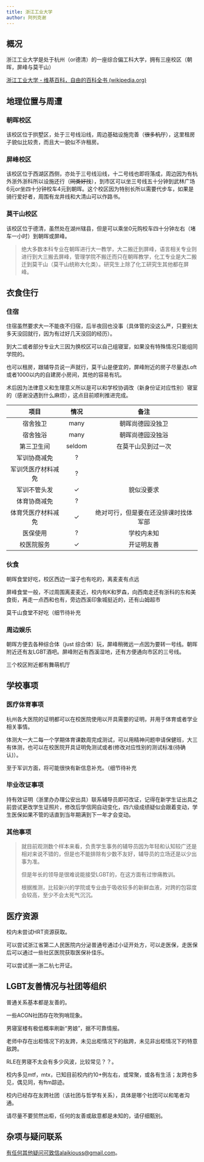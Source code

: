 ```yaml
---
title: 浙江工业大学
author: 阿列克谢
---
```


## 概况

浙江工业大学是处于杭州（or德清）的一座综合偏工科大学，拥有三座校区（朝晖，屏峰与莫干山）

[浙江工业大学 - 维基百科，自由的百科全书 (wikipedia.org)](https://zh.wikipedia.org/wiki/浙江工业大学)

## 地理位置与周遭

### 朝晖校区

该校区位于拱墅区，处于三号线沿线，周边基础设施完善（~~很多机厅~~），这里租房子貌似比较贵，而且大一貌似不许租房。

### 屏峰校区

该校区位于西湖区西侧，亦处于三号线沿线，十二号线也即将落成，周边因为有杭外浙外浙科所以设施还行（~~同类好找~~），到市区可以坐三号线五十分钟到武林广场6元or坐四十分钟校车4元到朝晖。这个校区因为特别长所以需要代步车，如果是骑行爱好者，周围有龙井线和大清山可以作路书。

### 莫干山校区

该校区位于德清，虽然处在湖州辖县，但是可以乘坐0元购校车四十分钟左右（堵车一小时）到朝晖或屏峰。

> 绝大多数本科专业在朝晖进行大一教学，大二搬迁到屏峰，语言相关专业则进行到大三搬去屏峰，管理学院不搬迁而只在朝晖教学，化工专业是大二搬迁到莫干山（莫干山统称大化类）。研究生上除了化工研究生其他都在屏峰。

## 衣食住行

### 住宿

住宿虽然要求大一不能夜不归宿，后半夜回也没事（具体管的没这么严，只要别太多天没回就行，因为有过好几天没回的经历）。

到大二或者部分专业大三因为换校区可以自己组寝室，如果没有特殊情况只能组同学院的。

也可以租房，跟辅导员说一声就行，莫干山是便宜的，屏峰附近的房子尽量选Loft或者1000以内的自建房小房间，其他的容易有坑。

术后因为法律意义和生理意义所以是可以和学校协调改（新身份证对应性别）寝室的（感谢没遇到什么麻烦），这点目前顺利推进完成。

|        项目        |  情况  |                 备注                 |
| :----------------: | :----: | :----------------------------------: |
|      宿舍独卫      |  many  |           朝晖尚德园没独卫           |
|      宿舍独浴      |  many  |           朝晖尚德园没独浴           |
|     第三卫生间     | seldom |          在莫干山见到过一次          |
|    军训协商减免    |   ?    |                                      |
| 军训凭医疗材料减免 |   ?    |                                      |
|    军训不管头发    |   ✓    |              貌似没要求              |
|    体育协商减免    |   ?    |                                      |
| 体育凭医疗材料减免 |   ✓    | 绝对可行，但是要在还没排课时找体军部 |
|      医保使用      |   ?    |              学校内未知              |
|     校医院服务     |   ✓    |              开证明友善              |

### 伙食

朝晖食堂好吃，校区西边一溜子也有吃的，离麦麦有点远

屏峰食堂一般，不过周围离麦麦近，校内有K和罗森，向西南走还有浙科的东和美食街，再走一点西和也有，旁边西溪印象城挺近的，还有山姆超市

莫干山食堂不好吃（细节待补充

### 周边娱乐

朝晖方便去各种综合体（just 综合体）玩，屏峰稍微远一点因为要转一号线。朝晖附近还有友LGBT酒吧。屏峰附近有西溪湿地，还有方便通向市区的三号线。

三个校区附近都有舞萌机厅

## 学校事项

### 医疗体育事项

杭州各大医院的证明都可以在校医院使用以开具需要的证明，并用于体育或者学业相关事情。

体测大一大二每一个学期体育课数周完成测试，可以用精神问题申请保健班，大三有体测，也可以在校医院开具证明免测试或者(修改对应性别的测试标准(待确认)）。

至于军训方面，将可能很快有新信息补充。（细节待补充

### 毕业改证事项

持有效证明（浙里办办理公安出具）联系辅导员即可改证，记得在新学生证出具之前尝试更改学生证照片，修改后学信网自动变化，四六级成绩疑似会跟着变动，学生医保如果不管的话直到当年期满到下一年才会变动。

### 其他事项

> 就目前观测数个样本来看，负责学生事务的辅导员因为年轻和认知较广还是相对来说不错的，但是也不能排除有少数不友好，辅导员的立场还是以少出事为准。
>
> 但是年长的领导是很难说能接受LGBT的，在这方面有过惨痛教训。
>
> 根据推测，比较新兴的学院或专业由于吸收较多的新鲜血液，对跨的包容度会较高，至少不会太死气沉沉。

## 医疗资源

校内未尝试HRT资源获取。

可以尝试浙江省第二人民医院内分泌普通号通过小证开处方，可以走医保，走医保后可以通过一些社区医院获取医保补佳乐。

可以尝试浙一浙二杭七开证。

## LGBT友善情况与社团等组织

普通关系基本都是友善的。

一些ACGN社团存在吹狗哨现象。

男寝室楼有极低概率刷新“男娘”，据不可靠情报。

老师中存在出柜情况下的友跨，未见出柜情况下的敌跨，未见非出柜情况下的特意敌跨。

RLE在男寝不太会有多少风波，比较常见？？。

校内多见mtf，mtx，已知目前校内约10+例左右，或常聚，或各有生活；友跨也多见，偶见同，有ftm踪迹。

校内已经存在友跨社团（该社团与哲学有关系），具体是哪个社团可以和笔者沟通。

请尽量不要贸然出柜，任何的友善或敌意都是未知的，请仔细甄别。

## 杂项与疑问联系

有任何其他疑问可致信alaikiouss@gmail.com。
